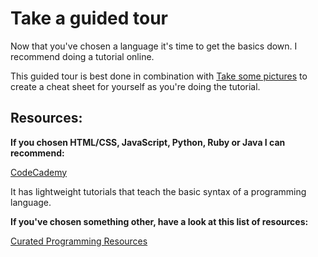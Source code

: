 # Take a guided tour

Now that you've chosen a language it's time to get the basics down. I recommend doing a tutorial online. 

This guided tour is best done in combination with [Take some pictures](./6.take-some-pictures.md) to create a cheat sheet for yourself as you're doing the tutorial.

## Resources:

**If you chosen HTML/CSS, JavaScript, Python, Ruby or Java I can recommend:**

[CodeCademy](https://www.codecademy.com/catalog/subject/web-development)

It has lightweight tutorials that teach the basic syntax of a programming
language.


**If you've chosen something other, have a look at this list of resources:**

[Curated Programming Resources](https://github.com/Michael0x2a/curated-programming-resources/blob/master/resources.md)
